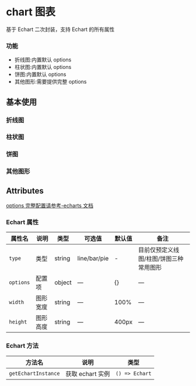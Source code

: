 # chart 图表

基于 Echart 二次封装，支持 Echart 的所有属性

### 功能

- 折线图:内置默认 options
- 柱状图:内置默认 options
- 饼图:内置默认 options
- 其他图形:需要提供完整 options

## 基本使用

### 折线图

<demo src="./lineChart.vue"></demo>

### 柱状图

<demo src="./barChart.vue"></demo>

### 饼图

<demo src="./pieChart.vue"></demo>

### 其他图形

<demo src="./otherChart.vue"></demo>

## Attributes

[options 完整配置请参考-echarts 文档]('https://echarts.apache.org/zh/option.html#title')

### Echart 属性

| 属性名    | 说明     | 类型   | 可选值       | 默认值 | 备注                                   |
| --------- | -------- | ------ | ------------ | ------ | -------------------------------------- |
| `type`    | 类型     | string | line/bar/pie | -      | 目前仅预定义线图/柱图/饼图三种常用图形 |
| `options` | 配置项   | object | —            | {}     | —                                      |
| `width`   | 图形宽度 | string | —            | 100%   | —                                      |
| `height`  | 图形高度 | string | —            | 400px  | —                                      |

### Echart 方法

| 方法名              | 说明             | 类型         |
| ------------------- | ---------------- | ------------ |
| `getEchartInstance` | 获取 echart 实例 | `() => Echart` |
